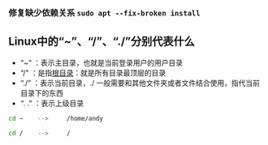 ### 修复缺少依赖关系 `sudo apt --fix-broken install`

## Linux中的“~”、“/”、“./”分别代表什么

- “~” ：表示主目录，也就是当前登录用户的用户目录
- “/” ：是指[根目录](https://so.csdn.net/so/search?q=根目录&spm=1001.2101.3001.7020)：就是所有目录最顶层的目录
- “./” ：表示当前目录，./ 一般需要和其他文件夹或者文件结合使用，指代当前目录下的东西
- “. .” ：表示上级目录

```bash
cd ~  	--> 	/home/andy

cd /    --> 	/
```

